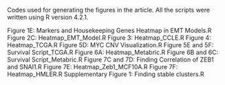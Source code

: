 Codes used for generating the figures in the article. All the scripts were written using R version 4.2.1.

Figure 1E: Markers and Housekeeping Genes Heatmap in EMT Models.R
Figure 2C: Heatmap_EMT_Model.R
Figure 3: Heatmap_CCLE.R
Figure 4: Heatmap_TCGA.R
Figure 5D: MYC CNV Visualization.R
Figure 5E and 5F: Survival Script_TCGA.R
Figure 6A: Heatmap_Metabric.R
Figure 6B and 6C: Survival Script_Metabric.R
Figure 7C and 7D: Finding Correlation of ZEB1 and SNAI1.R
Figure 7E: Heatmap_Zeb1_MCF10A.R
Figure 7F: Heatmap_HMLER.R
Supplementary Figure 1: Finding stable clusters.R
